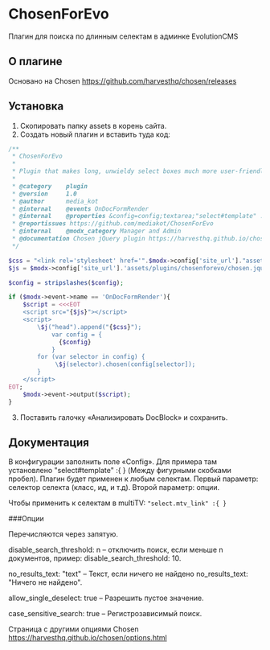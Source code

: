 # ChosenForEvo
Плагин для поиска по длинным селектам в админке EvolutionCMS

## О плагине
Основано на Chosen https://github.com/harvesthq/chosen/releases

## Установка
1. Скопировать папку assets в корень сайта.
2. Создать новый плагин и вставить туда код:

```php
/**
 * ChosenForEvo
 *
 * Plugin that makes long, unwieldy select boxes much more user-friendly.
 *
 * @category    plugin
 * @version     1.0
 * @author      media_kot
 * @internal    @events OnDocFormRender
 * @internal    @properties &config=config;textarea;"select#template" :{ }
 * @reportissues https://github.com/mediakot/ChosenForEvo
 * @internal    @modx_category Manager and Admin
 * @documentation Chosen jQuery plugin https://harvesthq.github.io/chosen/
 */

$css = "<link rel='stylesheet' href='".$modx->config['site_url']."assets/plugins/chosenforevo/chosen.css'>";
$js = $modx->config['site_url'].'assets/plugins/chosenforevo/chosen.jquery.min.js';

$config = stripslashes($config);

if ($modx->event->name == 'OnDocFormRender'){
	$script = <<<EOT
	<script src="{$js}"></script>
	<script>
		\$j("head").append("{$css}");
			var config = {
			  {$config}
			}
		for (var selector in config) {
			 \$j(selector).chosen(config[selector]);
		}
	</script>
EOT;
	$modx->event->output($script);
}
```

3. Поставить галочку «Анализировать DocBlock» и сохранить.

## Документация

В конфигурации  заполнить поле «Config». Для примера там установлено "select#template" :{ } (Между фигурными скобками пробел). Плагин будет применен к любым селектам.
Первый параметр: селектор селекта (класс, ид, и т.д). Второй параметр: опции.

Чтобы применить к селектам в multiTV: ```"select.mtv_link" :{ }```

###Опции

Перечисляются через запятую.

disable_search_threshold: n – отключить поиск, если меньше n документов, пример: disable_search_threshold: 10.

no_results_text: "text"  – Текст, если ничего не найдено no_results_text: "Ничего не найдено".

allow_single_deselect: true – Разрешить пустое значение.

case_sensitive_search: true – Регистрозависимый поиск.

Страница с другими опциями Chosen https://harvesthq.github.io/chosen/options.html

